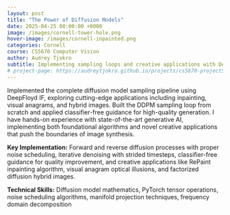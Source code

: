 ```yaml
---
layout: post
title: "The Power of Diffusion Models"
date: 2025-04-25 00:00:00 +0000
image: /images/cornell-tower-hole.png
hover-image: /images/cornell-inpainted.png 
categories: Cornell
course: CS5670 Computer Vision
author: Audrey Tjokro
subtitle: Implementing sampling loops and creative applications with DeepFloyd IF
# project-page: https://audreytjokro.github.io/projects/cs5670-project5a-diffusion-models.html
---
```


Implemented the complete diffusion model sampling pipeline using DeepFloyd IF, exploring cutting-edge applications including inpainting, visual anagrams, and hybrid images. Built the DDPM sampling loop from scratch and applied classifier-free guidance for high-quality generation. I have hands-on experience with state-of-the-art generative AI, implementing both foundational algorithms and novel creative applications that push the boundaries of image synthesis.

**Key Implementation:** Forward and reverse diffusion processes with proper noise scheduling, iterative denoising with strided timesteps, classifier-free guidance for quality improvement, and creative applications like RePaint inpainting algorithm, visual anagram optical illusions, and factorized diffusion hybrid images.

**Technical Skills:** Diffusion model mathematics, PyTorch tensor operations, noise scheduling algorithms, manifold projection techniques, frequency domain decomposition
